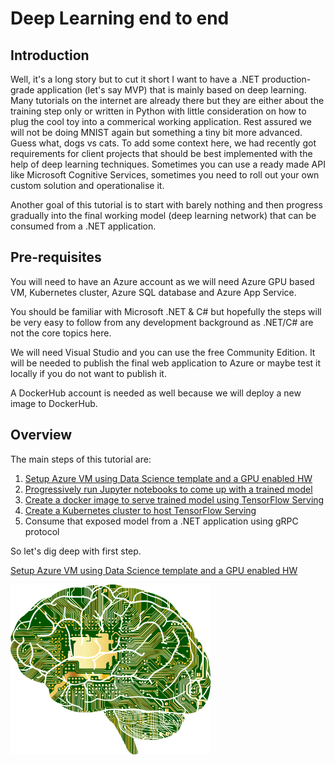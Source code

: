 # Deep Learning end to end

## Introduction

Well, it's a long story but to cut it short I want to have a .NET production-grade application (let's say MVP) that is mainly based on deep learning. Many tutorials on the internet are already there but they are either about the training step only or written in Python with little consideration on how to plug the cool toy into a commerical working application. Rest assured we will not be doing MNIST again but something a tiny bit more advanced. Guess what, dogs vs cats. To add some context here, we had recently got requirements for client projects that should be best implemented with the help of deep learning techniques. Sometimes you can use a ready made API like Microsoft Cognitive Services, sometimes you need to roll out your own custom solution and operationalise it.

Another goal of this tutorial is to start with barely nothing and then progress gradually into the final working model (deep learning network) that can be consumed from a .NET application.


## Pre-requisites
You will need to have an Azure account as we will need Azure GPU based VM, Kubernetes cluster, Azure SQL database and Azure App Service.

You should be familiar with Microsoft .NET & C# but hopefully the steps will be very easy to follow from any development background as .NET/C# are not the core topics here. 

We will need Visual Studio and you can use the free Community Edition. It will be needed to publish the final web application to Azure or maybe test it locally if you do not want to publish it. 

A DockerHub account is needed as well because we will deploy a new image to DockerHub.

## Overview

The main steps of this tutorial are:
1. [Setup Azure VM using Data Science template and a GPU enabled HW](1.SetupAzureVM.md)
1. [Progressively run Jupyter notebooks to come up with a trained model](2.RunJupyterNotebook.md)
1. [Create a docker image to serve trained model using TensorFlow Serving](3.CreateServingDockerImage.md)
1. [Create a Kubernetes cluster to host TensorFlow Serving](4.CreateKubernetesCluster.md)
1. Consume that exposed model from a .NET application using gRPC protocol

So let's dig deep with first step.

[Setup Azure VM using Data Science template and a GPU enabled HW](./steps/1.SetupAzureVM.md)

![Deep Learning](images/Deep_learning.png)

